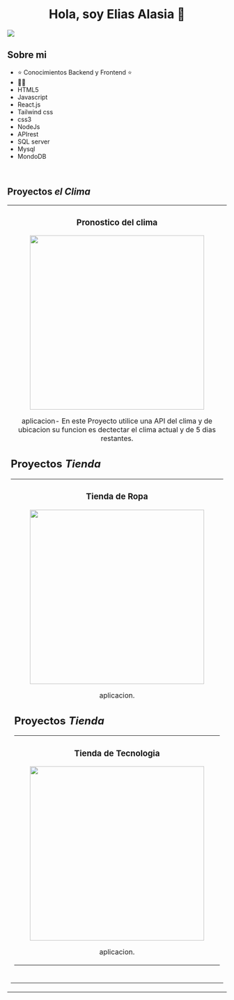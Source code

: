 <div align="center">
<h1 align="center">Hola, soy Elias Alasia 👋</h1>
</div>
<img src="https://i.imgur.com/CXzGs5q.png">

## Sobre mi

- ⭐ Conocimientos Backend y Frontend ⭐ 
- 🧑‍🏫 
- HTML5
- Javascript
- React.js
- Tailwind css
- css3
- NodeJs
- APIrest
- SQL server
- Mysql
- MondoDB 
<br>

## Proyectos *el Clima*
<table>
<tr>
<td width="50%">
<h3 align="center">Pronostico del clima</h3>
<div align="center">
<a href="https://github.com/eliasalasia/Project-Final-N3EA.git" target="_blank"><img src="https://i.imgur.com/sVCdJBV.png" width="400"></a>

<p> aplicacion- En este Proyecto utilice una API del clima y de ubicacion su funcion es dectectar el clima actual y de 5 dias restantes.</p>
</div>

## Proyectos *Tienda*
<table>
<tr>
<td width="50%">
<h3 align="center">Tienda de Ropa</h3>
<div align="center">
<a href="https://github.com/eliasalasia/pract-10.git" target="_blank"><img src="https://i.imgur.com/uUwhxTF.png" width="400"></a>

<p> aplicacion.</p>
</div>

## Proyectos *Tienda*
<table>
<tr>
<td width="50%">
<h3 align="center">Tienda de Tecnologia</h3>
<div align="center">
<a href="https://github.com/eliasalasia/Pract-9-E.A.git" target="_blank"><img src="https://i.imgur.com/QtoIHuP.png" width="400"></a>

<p> aplicacion.</p>
</div>
                                                                                      
                                                                                      
</td>  
</table>                                                                                 
</div>
<br>

